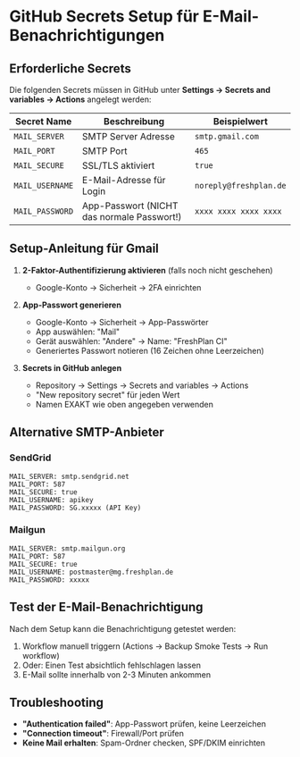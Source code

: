 # GitHub Secrets Setup für E-Mail-Benachrichtigungen

## Erforderliche Secrets

Die folgenden Secrets müssen in GitHub unter **Settings → Secrets and variables → Actions** angelegt werden:

| Secret Name | Beschreibung | Beispielwert |
|-------------|--------------|--------------|
| `MAIL_SERVER` | SMTP Server Adresse | `smtp.gmail.com` |
| `MAIL_PORT` | SMTP Port | `465` |
| `MAIL_SECURE` | SSL/TLS aktiviert | `true` |
| `MAIL_USERNAME` | E-Mail-Adresse für Login | `noreply@freshplan.de` |
| `MAIL_PASSWORD` | App-Passwort (NICHT das normale Passwort!) | `xxxx xxxx xxxx xxxx` |

## Setup-Anleitung für Gmail

1. **2-Faktor-Authentifizierung aktivieren** (falls noch nicht geschehen)
   - Google-Konto → Sicherheit → 2FA einrichten

2. **App-Passwort generieren**
   - Google-Konto → Sicherheit → App-Passwörter
   - App auswählen: "Mail"
   - Gerät auswählen: "Andere" → Name: "FreshPlan CI"
   - Generiertes Passwort notieren (16 Zeichen ohne Leerzeichen)

3. **Secrets in GitHub anlegen**
   - Repository → Settings → Secrets and variables → Actions
   - "New repository secret" für jeden Wert
   - Namen EXAKT wie oben angegeben verwenden

## Alternative SMTP-Anbieter

### SendGrid
```
MAIL_SERVER: smtp.sendgrid.net
MAIL_PORT: 587
MAIL_SECURE: true
MAIL_USERNAME: apikey
MAIL_PASSWORD: SG.xxxxx (API Key)
```

### Mailgun
```
MAIL_SERVER: smtp.mailgun.org
MAIL_PORT: 587
MAIL_SECURE: true
MAIL_USERNAME: postmaster@mg.freshplan.de
MAIL_PASSWORD: xxxxx
```

## Test der E-Mail-Benachrichtigung

Nach dem Setup kann die Benachrichtigung getestet werden:

1. Workflow manuell triggern (Actions → Backup Smoke Tests → Run workflow)
2. Oder: Einen Test absichtlich fehlschlagen lassen
3. E-Mail sollte innerhalb von 2-3 Minuten ankommen

## Troubleshooting

- **"Authentication failed"**: App-Passwort prüfen, keine Leerzeichen
- **"Connection timeout"**: Firewall/Port prüfen
- **Keine Mail erhalten**: Spam-Ordner checken, SPF/DKIM einrichten
